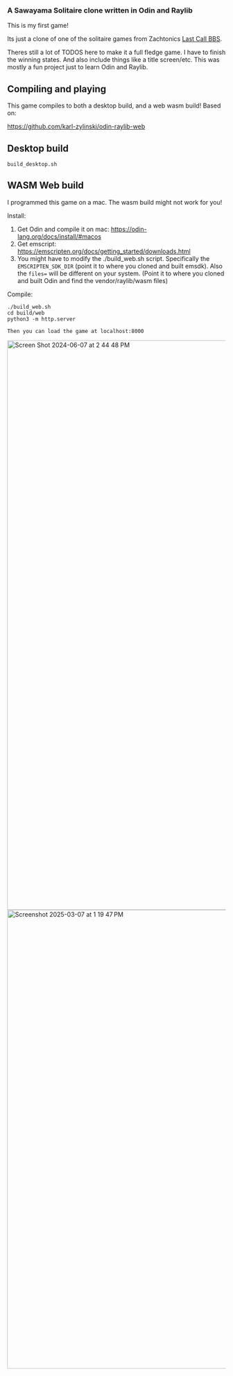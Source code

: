 ### A Sawayama Solitaire clone written in Odin and Raylib

This is my first game!

Its just a clone of one of the solitaire games from Zachtonics [Last Call BBS](https://store.steampowered.com/app/1511780/Last_Call_BBS).

Theres still a lot of TODOS here to make it a full fledge game. I have to finish the winning states. And also include things like
a title screen/etc. This was mostly a fun project just to learn Odin and Raylib.

## Compiling and playing

This game compiles to both a desktop build, and a web wasm build! Based on:

https://github.com/karl-zylinski/odin-raylib-web


## Desktop build
```
build_desktop.sh
```

## WASM Web build

I programmed this game on a mac. The wasm build might not work for you!

Install:
1) Get Odin and compile it on mac: https://odin-lang.org/docs/install/#macos
2) Get emscript: https://emscripten.org/docs/getting_started/downloads.html
3) You might have to modify the ./build_web.sh script. Specifically the `EMSCRIPTEN_SDK_DIR` (point it to where you cloned and built emsdk). Also the `files=` will be different on your system. (Point it to where you cloned and built Odin and find the vendor/raylib/wasm files)

Compile:
```
./build_web.sh
cd build/web
python3 -m http.server

Then you can load the game at localhost:8000
```

<img width="1313" alt="Screen Shot 2024-06-07 at 2 44 48 PM" src="https://github.com/mawaldne/solitrouble/assets/40419/dfbfcb80-d7d9-4c56-8932-895f9ecccba8">
<img width="1058" alt="Screenshot 2025-03-07 at 1 19 47 PM" src="https://github.com/user-attachments/assets/f1ad3e22-cb45-4dd9-9be9-ed32b48cd779" />

